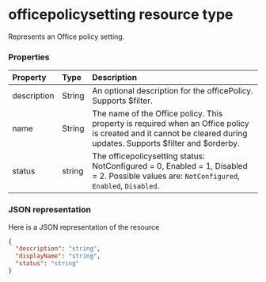 # officepolicysetting resource type

Represents an Office policy setting.


### Properties
| Property	   | Type	|Description|
|:---------------|:--------|:----------|
|description|String|An optional description for the officePolicy. Supports $filter.|
|name|String|The name of the Office policy. This property is required when an Office policy is created and it cannot be cleared during updates. Supports $filter and $orderby.|
|status|string|The officepolicysetting status: NotConfigured = 0, Enabled = 1, Disabled = 2. Possible values are: `NotConfigured`, `Enabled`, `Disabled`.|


### JSON representation

Here is a JSON representation of the resource

<!-- {
  "blockType": "resource",
  "optionalProperties": [
    "description",
    "displayName",
    "status"
  ],
  "keyProperty": "id",
  "@odata.type": "microsoft.graph.officepolicy"
}-->

```json
{
  "description": "string",
  "displayName": "string",
  "status": "string"
}

```

<!-- uuid: 8fcb5dbc-d5aa-4681-8e31-b001d5168d79
2015-10-25 14:57:30 UTC -->
<!-- {
  "type": "#page.annotation",
  "description": "officePolicy resource",
  "keywords": "",
  "section": "documentation",
  "tocPath": ""
}-->
